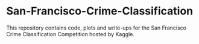 # San-Francisco-Crime-Classification
This repository contains code, plots and write-ups for the San Francisco Crime Classification Competition hosted by Kaggle.
